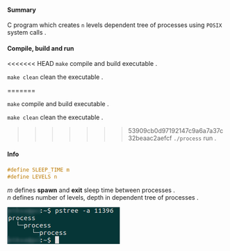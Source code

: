 #### Summary

C program which creates ```n``` levels dependent tree of processes using ```POSIX``` system calls .

#### Compile, build and run
<<<<<<< HEAD
```make``` compile and build executable .

```make clean``` clean the executable .

=======

```make```  compile and build executable .

```make clean```  clean the executable .

>>>>>>> 53909cb0d97192147c9a6a7a37c32beaac2aefcf
```./process``` run .

#### Info  
```c
#define SLEEP_TIME m
#define LEVELS n
```

*m* defines **spawn** and **exit** sleep time between processes .  
*n* defines number of levels, depth in dependent tree of processes .

![pstree output](pstree.png)
